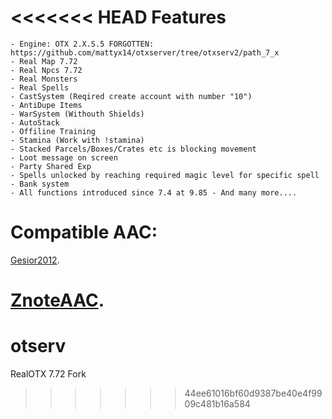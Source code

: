 <<<<<<< HEAD
Features
=
    - Engine: OTX 2.X.S.5 FORGOTTEN: https://github.com/mattyx14/otxserver/tree/otxserv2/path_7_x
    - Real Map 7.72
    - Real Npcs 7.72
    - Real Monsters
    - Real Spells
    - CastSystem (Reqired create account with number "10")
    - AntiDupe Items
    - WarSystem (Withouth Shields)
    - AutoStack
    - Offiline Training
    - Stamina (Work with !stamina)
    - Stacked Parcels/Boxes/Crates etc is blocking movement
    - Loot message on screen
    - Party Shared Exp
    - Spells unlocked by reaching required magic level for specific spell
    - Bank system
    - All functions introduced since 7.4 at 9.85 - And many more....

Compatible AAC:
=

[Gesior2012](https://github.com/gesior/Gesior2012/tree/TFS-0.4_rev_3703%2B).

[ZnoteAAC](https://github.com/Znote/ZnoteAAC).
=======
# otserv
RealOTX 7.72 Fork
>>>>>>> 44ee61016bf60d9387be40e4f9909c481b16a584
